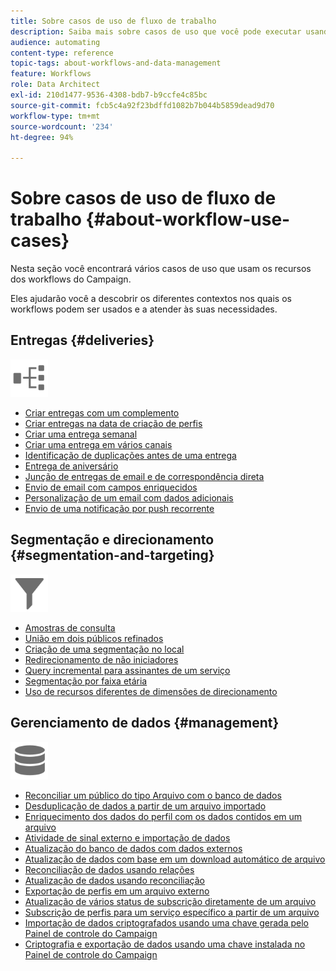 ```yaml
---
title: Sobre casos de uso de fluxo de trabalho
description: Saiba mais sobre casos de uso que você pode executar usando workflows do Campaign Standard.
audience: automating
content-type: reference
topic-tags: about-workflows-and-data-management
feature: Workflows
role: Data Architect
exl-id: 210d1477-9536-4308-bdb7-b9ccfe4c85bc
source-git-commit: fcb5c4a92f23bdffd1082b7b044b5859dead9d70
workflow-type: tm+mt
source-wordcount: '234'
ht-degree: 94%

---
```


# Sobre casos de uso de fluxo de trabalho {#about-workflow-use-cases}

Nesta seção você encontrará vários casos de uso que usam os recursos dos workflows do Campaign.

Eles ajudarão você a descobrir os diferentes contextos nos quais os workflows podem ser usados e a atender às suas necessidades.

## Entregas {#deliveries}

<img src="assets/do-not-localize/icon_workflows.svg" width="60px">

* [Criar entregas com um complemento](../../automating/using/workflow-created-query-with-complement.md)
* [Criar entregas na data de criação de perfis](../../automating/using/workflow-creation-date-query.md)
* [Criar uma entrega semanal](../../automating/using/workflow-weekly-offer.md)
* [Criar uma entrega em vários canais](../../automating/using/workflow-cross-channel-delivery.md)
* [Identificação de duplicações antes de uma entrega](../../automating/using/identifying-duplicated-before-delivery.md)
* [Entrega de aniversário](../../automating/using/birthday-delivery.md)
* [Junção de entregas de email e de correspondência direta](../../automating/using/coupling-email-direct-mail.md)
* [Envio de email com campos enriquecidos](../../automating/using/sending-email-enriched-fields.md)
* [Personalização de um email com dados adicionais](../../automating/using/personalizing-email-with-additional-data.md)
* [Envio de uma notificação por push recorrente](../../automating/using/recurring-push-notifications.md)

## Segmentação e direcionamento {#segmentation-and-targeting}

<img src="assets/do-not-localize/icon_filter.svg" width="60px">

* [Amostras de consulta](../../automating/using/query-samples.md)
* [União em dois públicos refinados](../../automating/using/union-on-two-refined-audiences.md)
* [Criação de uma segmentação no local](../../automating/using/workflow-segmentation-location.md)
* [Redirecionamento de não iniciadores](../../automating/using/workflow-cross-channel-retargeting.md)
* [Query incremental para assinantes de um serviço](../../automating/using/incremental-query-on-subscribers.md)
* [Segmentação por faixa etária](../../automating/using/segmentation-age-groups.md)
* [Uso de recursos diferentes de dimensões de direcionamento](../../automating/using/using-resources-different-from-targeting-dimensions.md)

## Gerenciamento de dados {#management}

<img src="assets/do-not-localize/icon_manage.svg" width="60px">

* [Reconciliar um público do tipo Arquivo com o banco de dados](../../automating/using/reconcile-file-audience-with-database.md)
* [Desduplicação de dados a partir de um arquivo importado](../../automating/using/deduplicating-data-imported-file.md)
* [Enriquecimento dos dados do perfil com os dados contidos em um arquivo](../../automating/using/enriching-profile-data-file.md)
* [Atividade de sinal externo e importação de dados](../../automating/using/external-signal-data-import.md)
* [Atualização do banco de dados com dados externos](../../automating/using/update-database-file.md)
* [Atualização de dados com base em um download automático de arquivo](../../automating/using/update-data-automatic-download.md)
* [Reconciliação de dados usando relações](../../automating/using/reconciliation-using-relations.md)
* [Atualização de dados usando reconciliação](../../automating/using/data-update-reconciliation.md)
* [Exportação de perfis em um arquivo externo](../../automating/using/exporting-profiles-in-file.md)
* [Atualização de vários status de subscrição diretamente de um arquivo](../../automating/using/updating-subscriptions-from-file.md)
* [Subscrição de perfis para um serviço específico a partir de um arquivo](../../automating/using/subscribing-profiles-from-file.md)
* [Importação de dados criptografados usando uma chave gerada pelo Painel de controle do Campaign](../../automating/using/managing-encrypted-data.md#use-case-gpg-decrypt)
* [Criptografia e exportação de dados usando uma chave instalada no Painel de controle do Campaign](../../automating/using/managing-encrypted-data.md#use-case-gpg-encrypt)
